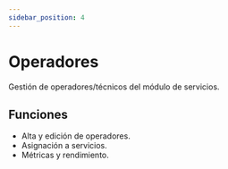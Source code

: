 ```yaml
---
sidebar_position: 4
---
```


# Operadores

Gestión de operadores/técnicos del módulo de servicios.

## Funciones

- Alta y edición de operadores.
- Asignación a servicios.
- Métricas y rendimiento.



